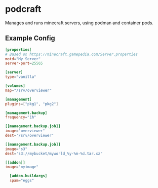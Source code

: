 podcraft
========

Manages and runs minecraft servers, using podman and container pods.


Example Config
--------------

```toml
[properties]
# Based on https://minecraft.gamepedia.com/Server.properties
motd="My Server"
server-port=25565

[server]
type="vanilla"

[volumes]
map="/srv/overviewer"

[management]
plugins=["pkg1", "pkg2"]

[management.backup]
frequency="1h"

[[management.backup.job]]
image="overviewer"
dest='/srv/overviewer'

[[management.backup.job]]
image="s3"
dest='s3://mybucket/myworld_%y-%m-%d.tar.xz'

[[addon]]
image="myimage"

  [addon.buildargs]
  spam="eggs"
```
